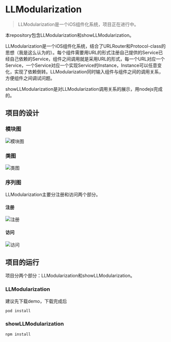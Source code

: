 # LLModularization

> LLModularization是一个iOS组件化系统，项目正在进行中。

本repository包含LLModularization和showLLModularization。

LLModularization是一个iOS组件化系统，结合了URLRouter和Protocol-class的思想（我是这么认为的）。每个组件需要用URL的形式注册自己提供的Service已经自己依赖的Service，组件之间调用就是采用URL的形式，每一个URL对应一个Service，一个Service对应一个实现Service的Instance，Instance可以任意变化，实现了依赖倒转。LLModularization同时输入组件与组件之间的调用关系，方便组件之间调试问题。

showLLModularization是对LLModularization调用关系的展示，用nodejs完成的。

## 项目的设计

### 模块图

![模块图](https://github.com/lilianmao/LLModularization/blob/feature/callChain_rootVC/Design/LLModularization.jpeg?raw=true)

### 类图

![类图](https://github.com/lilianmao/LLModularization/blob/feature/callChain_rootVC/Design/LLModularization_%E7%B1%BB%E5%9B%BE.jpg?raw=true)

### 序列图

LLModularization主要分注册和访问两个部分。

#### 注册
![注册](https://github.com/lilianmao/LLModularization/blob/master/Design/LLModularization_%E5%BA%8F%E5%88%97%E5%9B%BE(%E6%B3%A8%E5%86%8C).jpg?raw=true)

#### 访问
![访问](https://github.com/lilianmao/LLModularization/blob/feature/callChain_rootVC/Design/LLModularization_%E5%BA%8F%E5%88%97%E5%9B%BE(%E8%AE%BF%E9%97%AE).jpg?raw=true)

## 项目的运行

项目分两个部分：LLModularization和showLLModularization。

### LLModularization

<!--如果直接运行下载该框架可以在podfile里引入

```
pod 'LLModularization', '~> 1.0.0’
```-->

建议先下载demo，下载完成后

```
pod install
```

### showLLModularization

```
npm install
```

